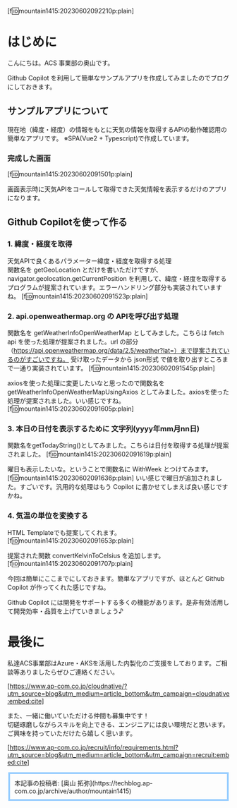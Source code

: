 [f:id:mountain1415:20230602092210p:plain]

# はじめに
こんにちは。ACS 事業部の奥山です。

Github Copilot を利用して簡単なサンプルアプリを作成してみましたのでブログにしておきます。

## サンプルアプリについて 
現在地（緯度・経度）の情報をもとに天気の情報を取得するAPIの動作確認用の簡単なアプリです。
※SPA(Vue2 + Typescript)で作成しています。

### 完成した画面
[f:id:mountain1415:20230602091501p:plain]

画面表示時に天気APIをコールして取得できた天気情報を表示するだけのアプリになります。

## Github Copilotを使って作る

### 1.  緯度・経度を取得
天気APIで良くあるパラメーター緯度・経度を取得する処理  
関数名を getGeoLocation とだけを書いただけですが、navigator.geolocation.getCurrentPosition を利用して、緯度・経度を取得するプログラムが提案されています。エラーハンドリング部分も実装されていますね。
[f:id:mountain1415:20230602091523p:plain]

### 2. api.openweathermap.org の APIを呼び出す処理
関数名を getWeatherInfoOpenWeatherMap としてみました。こちらは fetch api を使った処理が提案されました。url の部分（https://api.openweathermap.org/data/2.5/weather?lat=）まで提案されているのがすごいですね。
受け取ったデータから json形式 で値を取り出すところまで一通り実装されています。
[f:id:mountain1415:20230602091545p:plain]

axiosを使った処理に変更したいなと思ったので関数名を getWeatherInfoOpenWeatherMapUsingAxios としてみました。axiosを使った処理が提案されました。いい感じですね。
[f:id:mountain1415:20230602091605p:plain]

### 3. 本日の日付を表示するために 文字列(yyyy年mm月nn日)
関数名をgetTodayString()としてみました。こちらは日付を取得する処理が提案されました。
[f:id:mountain1415:20230602091619p:plain]

曜日も表示したいな。ということで関数名に WithWeek とつけてみます。
[f:id:mountain1415:20230602091636p:plain]
いい感じで曜日が追加されました。すごいです。汎用的な処理はもう Copilot に書かせてしまえば良い感じですかね。

### 4. 気温の単位を変換する
HTML Templateでも提案してくれます。
[f:id:mountain1415:20230602091653p:plain]

提案された関数 convertKelvinToCelsius を追加します。
[f:id:mountain1415:20230602091707p:plain]

今回は簡単にここまでにしておきます。簡単なアプリですが、ほとんど Github Copilot が作ってくれた感じですね。

Github Copilot には開発をサポートする多くの機能があります。是非有効活用して開発効率・品質を上げていきましょう♪

# 最後に
私達ACS事業部はAzure・AKSを活用した内製化のご支援をしております。ご相談等ありましたらぜひご連絡ください。

[https://www.ap-com.co.jp/cloudnative/?utm_source=blog&utm_medium=article_bottom&utm_campaign=cloudnative:embed:cite]

また、一緒に働いていただける仲間も募集中です！   
切磋琢磨しながらスキルを向上できる、エンジニアには良い環境だと思います。ご興味を持っていただけたら嬉しく思います。

[https://www.ap-com.co.jp/recruit/info/requirements.html?utm_source=blog&utm_medium=article_bottom&utm_campaign=recruit:embed:cite]

<fieldset style="border:4px solid #95ccff; padding:10px">
本記事の投稿者: [奥山 拓弥](https://techblog.ap-com.co.jp/archive/author/mountain1415)  
</fieldset>
